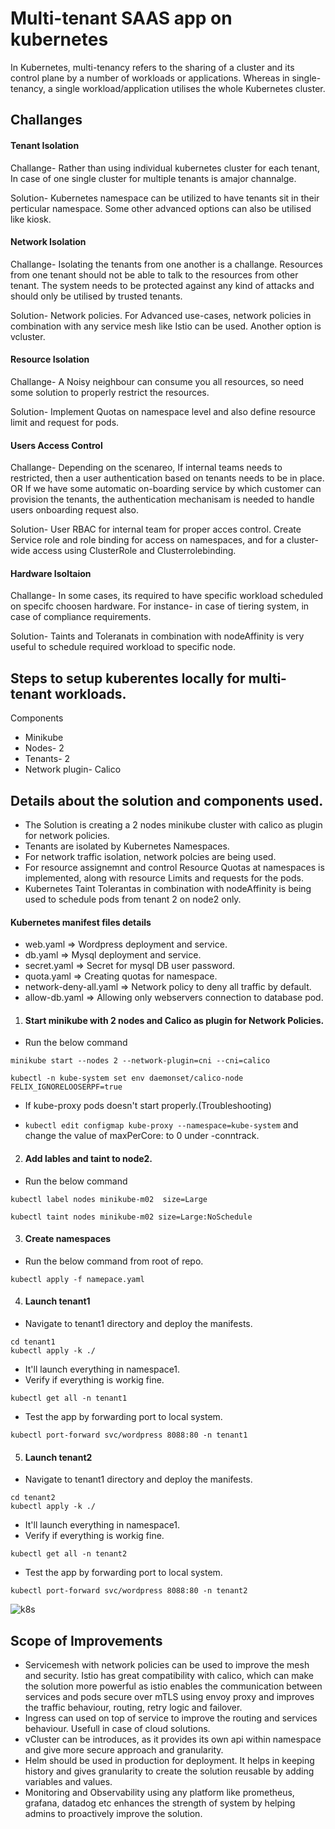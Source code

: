 
# Multi-tenant SAAS app on kubernetes

In Kubernetes, multi-tenancy refers to the sharing of a cluster and its control plane by a number of workloads or applications. Whereas in single-tenancy, a single workload/application utilises the whole Kubernetes cluster.

## Challanges

#### Tenant Isolation 
 Challange- Rather than using individual kubernetes cluster for each tenant, In case of one single cluster for multiple tenants is amajor channalge. 
 
 Solution- Kubernetes namespace can be utilized to have tenants sit in their perticular namespace. Some other advanced options can also be utilised like kiosk.

#### Network Isolation 
 Challange- Isolating the tenants from one another is a challange. Resources from one tenant should not be able to talk to the resources from other tenant. The system needs to be protected against any kind of attacks and should only be utilised by trusted tenants.
 
 Solution- Network policies. For Advanced use-cases, network policies in combination with any service mesh like Istio can be used. Another option is vcluster.

#### Resource Isolation
 Challange- A Noisy neighbour can consume you all resources, so need some solution to properly restrict the resources.
 
 Solution- Implement Quotas on namespace level and also define resource limit and request for pods.


#### Users Access Control
 Challange- Depending on the scenareo, If internal teams needs to restricted, then a user authentication based on tenants needs to be in place. OR If we have some automatic on-boarding service by which customer can provision the tenants, the authentication mechanisam is needed to handle users onboarding request also.
 
 Solution- User RBAC for internal team for proper acces control. Create Service role and role binding for access on namespaces, and for a cluster-wide access using ClusterRole and Clusterrolebinding.

#### Hardware Isoltaion 
 Challange- In some cases, its required to have specific workload scheduled on specifc choosen hardware. For instance- in case of tiering system, in case of compliance requirements.
 
 Solution- Taints and Toleranats in combination with nodeAffinity is very useful to schedule required workload to specific node.

 





## Steps to setup kuberentes locally for multi-tenant  workloads.
Components
- Minikube
- Nodes- 2
- Tenants- 2
- Network plugin- Calico 






## Details about the solution and components used.

* The Solution is creating a 2 nodes minikube cluster with calico as plugin for network policies. 
* Tenants are isolated by Kubernetes Namespaces.                                                                 
* For network traffic isolation, network polcies are being used.                                              
* For resource assignemnt and control Resource Quotas at namespaces is implemented, along with resource Limits and requests for the pods.            
* Kubernetes Taint Tolerantas in combination with nodeAffinity is being used to schedule pods from tenant 2 on node2 only.                    


#### Kubernetes manifest files details
- web.yaml =>  Wordpress deployment and service.
- db.yaml => Mysql deployment and service.
- secret.yaml => Secret for mysql DB user password.
- quota.yaml => Creating quotas for namespace.
- network-deny-all.yaml => Network policy to deny all traffic by default.
- allow-db.yaml => Allowing only webservers connection to database pod.


1. #### Start minikube with 2 nodes and Calico as plugin for Network Policies.
- Run the below command
```
minikube start --nodes 2 --network-plugin=cni --cni=calico 

kubectl -n kube-system set env daemonset/calico-node FELIX_IGNORELOOSERPF=true 
```
- If kube-proxy pods doesn't start properly.(Troubleshooting)

- `kubectl edit configmap kube-proxy --namespace=kube-system` and change the value of maxPerCore: to 0 under -conntrack.





2. #### Add lables and taint to node2.
- Run the below command
```
kubectl label nodes minikube-m02  size=Large

kubectl taint nodes minikube-m02 size=Large:NoSchedule
```


3. #### Create namespaces
- Run the below command from root of repo.
```
kubectl apply -f namepace.yaml
```

4. #### Launch tenant1
- Navigate to tenant1 directory and deploy the manifests.
```
cd tenant1
kubectl apply -k ./
```
- It'll launch everything in namespace1.
- Verify if everything is workig fine.
```
kubectl get all -n tenant1
```
- Test the app by forwarding port to local system.
```
kubectl port-forward svc/wordpress 8088:80 -n tenant1
```
5. #### Launch tenant2
- Navigate to tenant1 directory and deploy the manifests.
```
cd tenant2
kubectl apply -k ./
```
- It'll launch everything in namespace1.
- Verify if everything is workig fine.
```
kubectl get all -n tenant2
```
- Test the app by forwarding port to local system.
```
kubectl port-forward svc/wordpress 8088:80 -n tenant2
```
![k8s](multit-tenancy.png)

## Scope of Improvements 

- Servicemesh with network policies can be used to improve the mesh and security. Istio has great compatibility with calico, which can make the solution more powerful as istio enables the communication between services and pods secure over mTLS using envoy proxy and improves the traffic behaviour, routing, retry logic and failover.
- Ingress can used on top of service to improve the routing and services behaviour. Usefull in case of cloud solutions.
- vCluster can be introduces, as it provides its own api within namespace and give more secure approach and granularity.
- Helm should be used in production for deployment. It helps in keeping history and gives granularity to create the solution reusable by adding variables and values.
- Monitoring and Observability using any platform like prometheus, grafana, datadog etc enhances the strength of system by helping admins to proactively improve the solution. 

```
